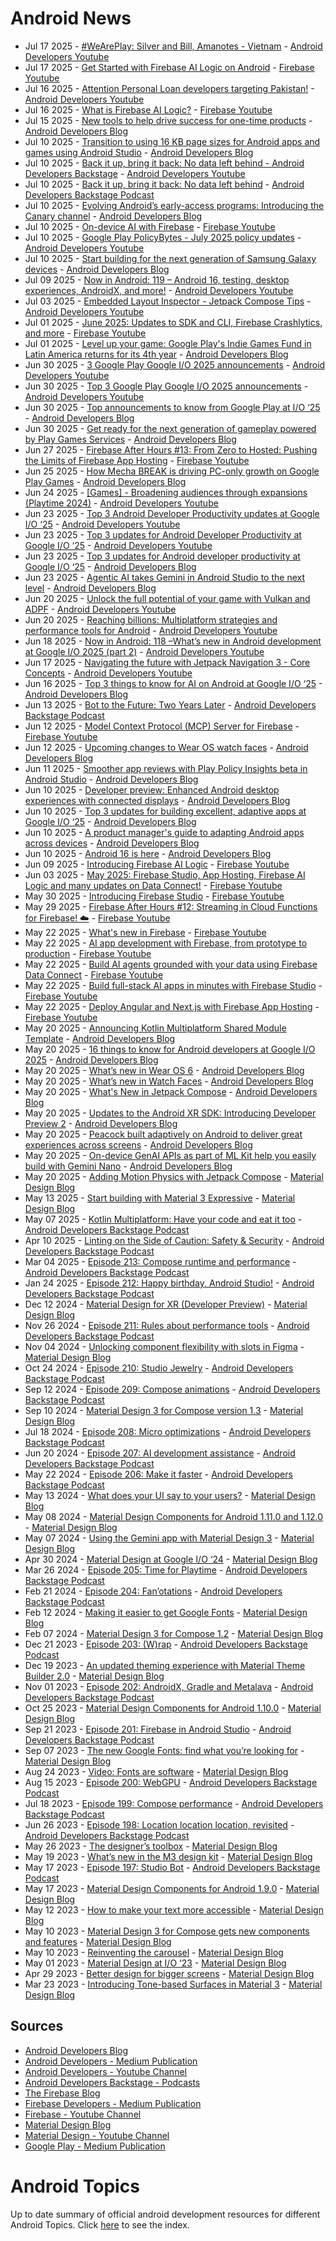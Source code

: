 # Android News

<!-- NEWS:START -->
- Jul 17 2025 - [#WeArePlay: Silver and Bill, Amanotes - Vietnam](https://www.youtube.com/watch?v=gsFbhR0bDrM) - [Android Developers Youtube](https://www.youtube.com/c/AndroidDevelopers)
- Jul 17 2025 - [Get Started with Firebase AI Logic on Android](https://www.youtube.com/watch?v=0UoReIOwC-Q) - [Firebase Youtube](https://www.youtube.com/user/Firebase)
- Jul 16 2025 - [Attention Personal Loan developers targeting Pakistan!](https://www.youtube.com/shorts/gc6twoZY5gM) - [Android Developers Youtube](https://www.youtube.com/c/AndroidDevelopers)
- Jul 16 2025 - [What is Firebase AI Logic?](https://www.youtube.com/watch?v=EpRSIFVtMng) - [Firebase Youtube](https://www.youtube.com/user/Firebase)
- Jul 15 2025 - [New tools to help drive success for one-time products](http://android-developers.googleblog.com/2025/07/new-tools-to-help-drive-success-for-one-time-products.html) - [Android Developers Blog](https://android-developers.googleblog.com/)
- Jul 10 2025 - [Transition to using 16 KB page sizes for Android apps and games using Android Studio](http://android-developers.googleblog.com/2025/07/transition-to-16-kb-page-sizes-android-apps-games-android-studio.html) - [Android Developers Blog](https://android-developers.googleblog.com/)
- Jul 10 2025 - [Back it up, bring it back: No data left behind - Android Developers Backstage](https://www.youtube.com/watch?v=X_wUmfatDe0) - [Android Developers Youtube](https://www.youtube.com/c/AndroidDevelopers)
- Jul 10 2025 - [Back it up, bring it back: No data left behind](http://adbackstage.libsyn.com/back-it-up-bring-it-back-no-data-left-behind) - [Android Developers Backstage Podcast](https://adbackstage.libsyn.com/)
- Jul 10 2025 - [Evolving Android’s early-access programs: Introducing the Canary channel](http://android-developers.googleblog.com/2025/07/android-canary.html) - [Android Developers Blog](https://android-developers.googleblog.com/)
- Jul 10 2025 - [On-device AI with Firebase](https://www.youtube.com/watch?v=wBfqpPxUwqM) - [Firebase Youtube](https://www.youtube.com/user/Firebase)
- Jul 10 2025 - [Google Play PolicyBytes - July 2025 policy updates](https://www.youtube.com/watch?v=fE8YRPejcnM) - [Android Developers Youtube](https://www.youtube.com/c/AndroidDevelopers)
- Jul 10 2025 - [Start building for the next generation of Samsung Galaxy devices](http://android-developers.googleblog.com/2025/07/start-building-next-generation-samsung-devices.html) - [Android Developers Blog](https://android-developers.googleblog.com/)
- Jul 09 2025 - [Now in Android: 119 – Android 16, testing, desktop experiences, AndroidX, and  more!](https://www.youtube.com/watch?v=fZ6HrQb2EYY) - [Android Developers Youtube](https://www.youtube.com/c/AndroidDevelopers)
- Jul 03 2025 - [Embedded Layout Inspector - Jetpack Compose Tips](https://www.youtube.com/watch?v=HxCHwExm9rM) - [Android Developers Youtube](https://www.youtube.com/c/AndroidDevelopers)
- Jul 01 2025 - [June 2025: Updates to SDK and CLI, Firebase Crashlytics, and more](https://www.youtube.com/watch?v=0c8pKtWObDY) - [Firebase Youtube](https://www.youtube.com/user/Firebase)
- Jul 01 2025 - [Level up your game: Google Play's Indie Games Fund in Latin America returns for its 4th year](http://android-developers.googleblog.com/2025/07/google-plays-indie-games-fund-latin-america-returns-2025.html) - [Android Developers Blog](https://android-developers.googleblog.com/)
- Jun 30 2025 - [3 Google Play Google  I/O 2025 announcements](https://www.youtube.com/shorts/Q3bLhKizBbE) - [Android Developers Youtube](https://www.youtube.com/c/AndroidDevelopers)
- Jun 30 2025 - [Top 3 Google Play Google I/O 2025 announcements](https://www.youtube.com/watch?v=Cny82VuONU4) - [Android Developers Youtube](https://www.youtube.com/c/AndroidDevelopers)
- Jun 30 2025 - [Top announcements to know from Google Play at I/O ‘25](http://android-developers.googleblog.com/2025/06/top-announcements-to-know-from-google-play-google-io-25.html) - [Android Developers Blog](https://android-developers.googleblog.com/)
- Jun 30 2025 - [Get ready for the next generation of gameplay powered by Play Games Services](http://android-developers.googleblog.com/2025/06/get-ready-for-next-generation-gameplay-play-games-services.html) - [Android Developers Blog](https://android-developers.googleblog.com/)
- Jun 27 2025 - [Firebase After Hours #13: From Zero to Hosted: Pushing the Limits of Firebase App Hosting](https://www.youtube.com/watch?v=8vojkFvKT1U) - [Firebase Youtube](https://www.youtube.com/user/Firebase)
- Jun 25 2025 - [How Mecha BREAK is driving PC-only growth on Google Play Games](http://android-developers.googleblog.com/2025/06/how-mecha-break-is-driving-pc-only-growth-google-play-games.html) - [Android Developers Blog](https://android-developers.googleblog.com/)
- Jun 24 2025 - [[Games] - Broadening audiences through expansions (Playtime 2024)](https://www.youtube.com/watch?v=PdonCrUxVdQ) - [Android Developers Youtube](https://www.youtube.com/c/AndroidDevelopers)
- Jun 23 2025 - [Top 3 Android Developer Productivity updates at Google I/O ‘25](https://www.youtube.com/shorts/F1ye0sEyFMM) - [Android Developers Youtube](https://www.youtube.com/c/AndroidDevelopers)
- Jun 23 2025 - [Top 3 updates for Android Developer Productivity at Google I/O ‘25](https://www.youtube.com/watch?v=-GikklXjkgM) - [Android Developers Youtube](https://www.youtube.com/c/AndroidDevelopers)
- Jun 23 2025 - [Top 3 updates for Android developer productivity at Google I/O ‘25](http://android-developers.googleblog.com/2025/06/top-3-updates-for-android-developer-productivity-google-io-25.html) - [Android Developers Blog](https://android-developers.googleblog.com/)
- Jun 23 2025 - [Agentic AI takes Gemini in Android Studio to the next level](http://android-developers.googleblog.com/2025/06/agentic-ai-takes-gemini-in-android-studio-to-next-level.html) - [Android Developers Blog](https://android-developers.googleblog.com/)
- Jun 20 2025 - [Unlock the full potential of your game with Vulkan and ADPF](https://www.youtube.com/watch?v=vxtX5ul6aL8) - [Android Developers Youtube](https://www.youtube.com/c/AndroidDevelopers)
- Jun 20 2025 - [Reaching billions: Multiplatform strategies and performance tools for Android](https://www.youtube.com/watch?v=oNU8Zl-_ez8) - [Android Developers Youtube](https://www.youtube.com/c/AndroidDevelopers)
- Jun 18 2025 - [Now in Android: 118 –What’s new in Android development at Google I/O 2025 (part 2)](https://www.youtube.com/watch?v=iB6lYZ_9VxI) - [Android Developers Youtube](https://www.youtube.com/c/AndroidDevelopers)
- Jun 17 2025 - [Navigating the future with Jetpack Navigation 3 - Core Concepts](https://www.youtube.com/watch?v=opLYavQHBB8) - [Android Developers Youtube](https://www.youtube.com/c/AndroidDevelopers)
- Jun 16 2025 - [Top 3 things to know for AI on Android at Google I/O ‘25](http://android-developers.googleblog.com/2025/06/top-3-updates-for-ai-on-android-google-io.html) - [Android Developers Blog](https://android-developers.googleblog.com/)
- Jun 13 2025 - [Bot to the Future: Two Years Later](http://adbackstage.libsyn.com/bot-to-the-future-two-years-later) - [Android Developers Backstage Podcast](https://adbackstage.libsyn.com/)
- Jun 12 2025 - [Model Context Protocol (MCP) Server for Firebase](https://www.youtube.com/watch?v=kgf4yLoYNrE) - [Firebase Youtube](https://www.youtube.com/user/Firebase)
- Jun 12 2025 - [Upcoming changes to Wear OS watch faces](http://android-developers.googleblog.com/2025/06/upcoming-changes-to-wear-os-watch-faces.html) - [Android Developers Blog](https://android-developers.googleblog.com/)
- Jun 11 2025 - [Smoother app reviews with Play Policy Insights beta in Android Studio](http://android-developers.googleblog.com/2025/06/making-it-easier-to-build-safer-apps-google-play.html) - [Android Developers Blog](https://android-developers.googleblog.com/)
- Jun 10 2025 - [Developer preview: Enhanced Android desktop experiences with connected displays](http://android-developers.googleblog.com/2025/06/developer-preview-enhanced-android-desktop-experiences-connected-displays.html) - [Android Developers Blog](https://android-developers.googleblog.com/)
- Jun 10 2025 - [Top 3 updates for building excellent, adaptive apps at Google I/O ‘25](http://android-developers.googleblog.com/2025/06/top-3-updates-for-building-excellent-adaptive-apps-google-io-25.html) - [Android Developers Blog](https://android-developers.googleblog.com/)
- Jun 10 2025 - [A product manager's guide to adapting Android apps across devices](http://android-developers.googleblog.com/2025/06/a-product-manager-guide-to-scaling-android-apps-across-from-factors.html) - [Android Developers Blog](https://android-developers.googleblog.com/)
- Jun 10 2025 - [Android 16 is here](http://android-developers.googleblog.com/2025/06/android-16-is-here.html) - [Android Developers Blog](https://android-developers.googleblog.com/)
- Jun 09 2025 - [Introducing Firebase AI Logic](https://www.youtube.com/shorts/SZuxc2iT5Uc) - [Firebase Youtube](https://www.youtube.com/user/Firebase)
- Jun 03 2025 - [May 2025: Firebase Studio, App Hosting, Firebase AI Logic and many updates on Data Connect!](https://www.youtube.com/watch?v=sqTsIj_t9HU) - [Firebase Youtube](https://www.youtube.com/user/Firebase)
- May 30 2025 - [Introducing Firebase Studio](https://www.youtube.com/watch?v=vVAui3_rvD8) - [Firebase Youtube](https://www.youtube.com/user/Firebase)
- May 29 2025 - [Firebase After Hours #12: Streaming in Cloud Functions for Firebase! ☁️](https://www.youtube.com/watch?v=IuSH0VHazcA) - [Firebase Youtube](https://www.youtube.com/user/Firebase)
- May 22 2025 - [What's new in Firebase](https://www.youtube.com/watch?v=R_gqv8PwM78) - [Firebase Youtube](https://www.youtube.com/user/Firebase)
- May 22 2025 - [AI app development with Firebase, from prototype to production](https://www.youtube.com/watch?v=rxKYK3DIzN0) - [Firebase Youtube](https://www.youtube.com/user/Firebase)
- May 22 2025 - [Build AI agents grounded with your data using Firebase Data Connect](https://www.youtube.com/watch?v=nZhkjSFB6UA) - [Firebase Youtube](https://www.youtube.com/user/Firebase)
- May 22 2025 - [Build full-stack AI apps in minutes with Firebase Studio](https://www.youtube.com/watch?v=x2zvki_VlRE) - [Firebase Youtube](https://www.youtube.com/user/Firebase)
- May 22 2025 - [Deploy Angular and Next.js with Firebase App Hosting](https://www.youtube.com/watch?v=XEhd9a9YhSk) - [Firebase Youtube](https://www.youtube.com/user/Firebase)
- May 20 2025 - [Announcing Kotlin Multiplatform Shared Module Template](http://android-developers.googleblog.com/2025/05/kotlin-multiplatform-shared-module-templates.html) - [Android Developers Blog](https://android-developers.googleblog.com/)
- May 20 2025 - [16 things to know for Android developers at Google I/O 2025](http://android-developers.googleblog.com/2025/05/16-things-to-know-for-android-developers-google-io-2025.html) - [Android Developers Blog](https://android-developers.googleblog.com/)
- May 20 2025 - [What’s new in Wear OS 6](http://android-developers.googleblog.com/2025/05/whats-new-in-wear-os-6.html) - [Android Developers Blog](https://android-developers.googleblog.com/)
- May 20 2025 - [What’s new in Watch Faces](http://android-developers.googleblog.com/2025/05/whats-new-in-watch-faces.html) - [Android Developers Blog](https://android-developers.googleblog.com/)
- May 20 2025 - [What's New in Jetpack Compose](http://android-developers.googleblog.com/2025/05/whats-new-in-jetpack-compose.html) - [Android Developers Blog](https://android-developers.googleblog.com/)
- May 20 2025 - [Updates to the Android XR SDK: Introducing Developer Preview 2](http://android-developers.googleblog.com/2025/05/updates-to-android-xr-sdk-developer-preview.html) - [Android Developers Blog](https://android-developers.googleblog.com/)
- May 20 2025 - [Peacock built adaptively on Android to deliver great experiences across screens](http://android-developers.googleblog.com/2025/05/peacock-optimizes-streaming-jetpack-compose.html) - [Android Developers Blog](https://android-developers.googleblog.com/)
- May 20 2025 - [On-device GenAI APIs as part of ML Kit help you easily build with Gemini Nano](http://android-developers.googleblog.com/2025/05/on-device-gen-ai-apis-ml-kit-gemini-nano.html) - [Android Developers Blog](https://android-developers.googleblog.com/)
- May 20 2025 - [Adding Motion Physics with Jetpack Compose](https://material.io/blog/m3-expressive-motion-theming) - [Material Design Blog](https://material.io/blog)
- May 13 2025 - [Start building with Material 3 Expressive](https://material.io/blog/building-with-m3-expressive) - [Material Design Blog](https://material.io/blog)
- May 07 2025 - [​​Kotlin Multiplatform: Have your code and eat it too](http://adbackstage.libsyn.com/kotlin-multiplatform-have-your-code-and-eat-it-too) - [Android Developers Backstage Podcast](https://adbackstage.libsyn.com/)
- Apr 10 2025 - [Linting on the Side of Caution: Safety & Security](http://adbackstage.libsyn.com/linting-on-the-side-of-caution-safety-security) - [Android Developers Backstage Podcast](https://adbackstage.libsyn.com/)
- Mar 04 2025 - [Episode 213: Compose runtime and performance](http://adbackstage.libsyn.com/episode-213-compose-runtime-and-performance) - [Android Developers Backstage Podcast](https://adbackstage.libsyn.com/)
- Jan 24 2025 - [Episode 212: Happy birthday, Android Studio!](http://adbackstage.libsyn.com/episode-212-happy-birthday-android-studio) - [Android Developers Backstage Podcast](https://adbackstage.libsyn.com/)
- Dec 12 2024 - [Material Design for XR (Developer Preview)](https://material.io/blog/material-design-xr-dev-preview) - [Material Design Blog](https://material.io/blog)
- Nov 26 2024 - [Episode 211: Rules about performance tools](http://adbackstage.libsyn.com/episode-211-rules-about-performance-tools) - [Android Developers Backstage Podcast](https://adbackstage.libsyn.com/)
- Nov 04 2024 - [Unlocking component flexibility with slots in Figma](https://material.io/blog/material-3-slot-components-figma) - [Material Design Blog](https://material.io/blog)
- Oct 24 2024 - [Episode 210: Studio Jewelry](http://adbackstage.libsyn.com/episode-210-studio-jewelry) - [Android Developers Backstage Podcast](https://adbackstage.libsyn.com/)
- Sep 12 2024 - [Episode 209: Compose animations](http://adbackstage.libsyn.com/episode-209-compose-animations) - [Android Developers Backstage Podcast](https://adbackstage.libsyn.com/)
- Sep 10 2024 - [Material Design 3 for Compose version 1.3](https://material.io/blog/material-3-compose-1-3) - [Material Design Blog](https://material.io/blog)
- Jul 18 2024 - [Episode 208: Micro optimizations](http://adbackstage.libsyn.com/episode-208-micro-optimizations) - [Android Developers Backstage Podcast](https://adbackstage.libsyn.com/)
- Jun 20 2024 - [Episode 207: AI development assistance](http://adbackstage.libsyn.com/episode-207-ai-development-assistance) - [Android Developers Backstage Podcast](https://adbackstage.libsyn.com/)
- May 22 2024 - [Episode 206: Make it faster](http://adbackstage.libsyn.com/episode-206-make-it-faster) - [Android Developers Backstage Podcast](https://adbackstage.libsyn.com/)
- May 13 2024 - [What does your UI say to your users?](https://material.io/blog/testing-material-3) - [Material Design Blog](https://material.io/blog)
- May 08 2024 - [Material Design Components for Android 1.11.0 and 1.12.0](https://material.io/blog/android-stable-release-1-12-0) - [Material Design Blog](https://material.io/blog)
- May 07 2024 - [Using the Gemini app with Material Design 3](https://material.io/blog/how-to-gemini-app-compose-material-design-3) - [Material Design Blog](https://material.io/blog)
- Apr 30 2024 - [Material Design at Google I/O ‘24](https://material.io/blog/google-io-2024) - [Material Design Blog](https://material.io/blog)
- Mar 26 2024 - [Episode 205: Time for Playtime](http://adbackstage.libsyn.com/episode-205-time-for-playtime) - [Android Developers Backstage Podcast](https://adbackstage.libsyn.com/)
- Feb 21 2024 - [Episode 204: Fan’otations](http://adbackstage.libsyn.com/episode-204-fanotations) - [Android Developers Backstage Podcast](https://adbackstage.libsyn.com/)
- Feb 12 2024 - [Making it easier to get Google Fonts](https://material.io/blog/get-google-fonts-update) - [Material Design Blog](https://material.io/blog)
- Feb 07 2024 - [Material Design 3 for Compose 1.2](https://material.io/blog/material-3-compose-1-2) - [Material Design Blog](https://material.io/blog)
- Dec 21 2023 - [Episode 203: (W)rap](http://adbackstage.libsyn.com/episode-203-wrap) - [Android Developers Backstage Podcast](https://adbackstage.libsyn.com/)
- Dec 19 2023 - [An updated theming experience with Material Theme Builder 2.0](https://material.io/blog/material-theme-builder-2-color-match) - [Material Design Blog](https://material.io/blog)
- Nov 01 2023 - [Episode 202: AndroidX, Gradle and Metalava](http://adbackstage.libsyn.com/episode-202-androidx-gradle-and-metalava) - [Android Developers Backstage Podcast](https://adbackstage.libsyn.com/)
- Oct 25 2023 - [Material Design Components for Android 1.10.0](https://material.io/blog/android-stable-release-1-10-0) - [Material Design Blog](https://material.io/blog)
- Sep 21 2023 - [Episode 201: Firebase in Android Studio](http://adbackstage.libsyn.com/episode-201-firebase-in-android-studio) - [Android Developers Backstage Podcast](https://adbackstage.libsyn.com/)
- Sep 07 2023 - [The new Google Fonts: find what you’re looking for](https://material.io/blog/2023-google-fonts-redesign) - [Material Design Blog](https://material.io/blog)
- Aug 24 2023 - [Video: Fonts are software](https://material.io/blog/fonts-are-software-video) - [Material Design Blog](https://material.io/blog)
- Aug 15 2023 - [Episode 200: WebGPU](http://adbackstage.libsyn.com/episode-200-webgpu) - [Android Developers Backstage Podcast](https://adbackstage.libsyn.com/)
- Jul 18 2023 - [Episode 199: Compose performance](http://adbackstage.libsyn.com/episode-199-compose-performance) - [Android Developers Backstage Podcast](https://adbackstage.libsyn.com/)
- Jun 26 2023 - [Episode 198: Location location location, revisited](http://adbackstage.libsyn.com/episode-198-location-location-location-revisited) - [Android Developers Backstage Podcast](https://adbackstage.libsyn.com/)
- May 26 2023 - [The designer’s toolbox](https://material.io/blog/designer-toolbox-figma-android-studio-relay) - [Material Design Blog](https://material.io/blog)
- May 19 2023 - [What’s new in the M3 design kit](https://material.io/blog/whats-new-design-kit) - [Material Design Blog](https://material.io/blog)
- May 17 2023 - [Episode 197: Studio Bot](http://adbackstage.libsyn.com/episode-197-studio-bot) - [Android Developers Backstage Podcast](https://adbackstage.libsyn.com/)
- May 17 2023 - [Material Design Components for Android 1.9.0](https://material.io/blog/android-stable-release-1-9-0) - [Material Design Blog](https://material.io/blog)
- May 12 2023 - [How to make your text more accessible](https://material.io/blog/how-to-make-text-more-accessible) - [Material Design Blog](https://material.io/blog)
- May 10 2023 - [Material Design 3 for Compose gets new components and features](https://material.io/blog/material-3-compose-1-1) - [Material Design Blog](https://material.io/blog)
- May 10 2023 - [Reinventing the carousel](https://material.io/blog/material-3-carousel-research-design) - [Material Design Blog](https://material.io/blog)
- May 01 2023 - [Material Design at I/O ‘23](https://material.io/blog/material-google-io23) - [Material Design Blog](https://material.io/blog)
- Apr 29 2023 - [Better design for bigger screens](https://material.io/blog/material-you-large-screens) - [Material Design Blog](https://material.io/blog)
- Mar 23 2023 - [Introducing Tone-based Surfaces in Material 3](https://material.io/blog/tone-based-surface-color-m3) - [Material Design Blog](https://material.io/blog)<!-- NEWS:END -->

## Sources

* [Android Developers Blog](https://android-developers.googleblog.com/)
* [Android Developers - Medium Publication](https://medium.com/androiddevelopers)
* [Android Developers - Youtube Channel](https://www.youtube.com/c/AndroidDevelopers)
* [Android Developers Backstage - Podcasts](https://adbackstage.libsyn.com/)
* [The Firebase Blog](https://firebase.googleblog.com/)
* [Firebase Developers - Medium Publication](https://medium.com/firebase-developers)
* [Firebase - Youtube Channel](https://www.youtube.com/user/Firebase)
* [Material Design Blog](https://material.io/blog)
* [Material Design - Youtube Channel](https://www.youtube.com/c/MaterialDesign)
* [Google Play - Medium Publication](https://medium.com/googleplaydev)

# Android Topics
Up to date summary of official android development resources for different Android Topics. Click [here](https://androidtopicsindex.dipien.com/) to see the index.

